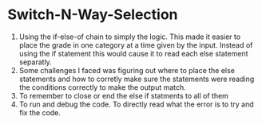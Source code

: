 # Switch-N-Way-Selection

1. Using the if-else-of chain to simply the logic. This made it easier to place the grade in one category at a time given by the input. Instead of using the if statement this would cause it to read each else statement separatly. 
2. Some challenges I faced was figuring out where to place the else statements and how to corretly make sure the statements were reading the conditions correctly to make the output match. 
3. To remember to close or end the else if statments to all of them
4. To run and debug the code. To directly read what the error is to try and fix the code. 